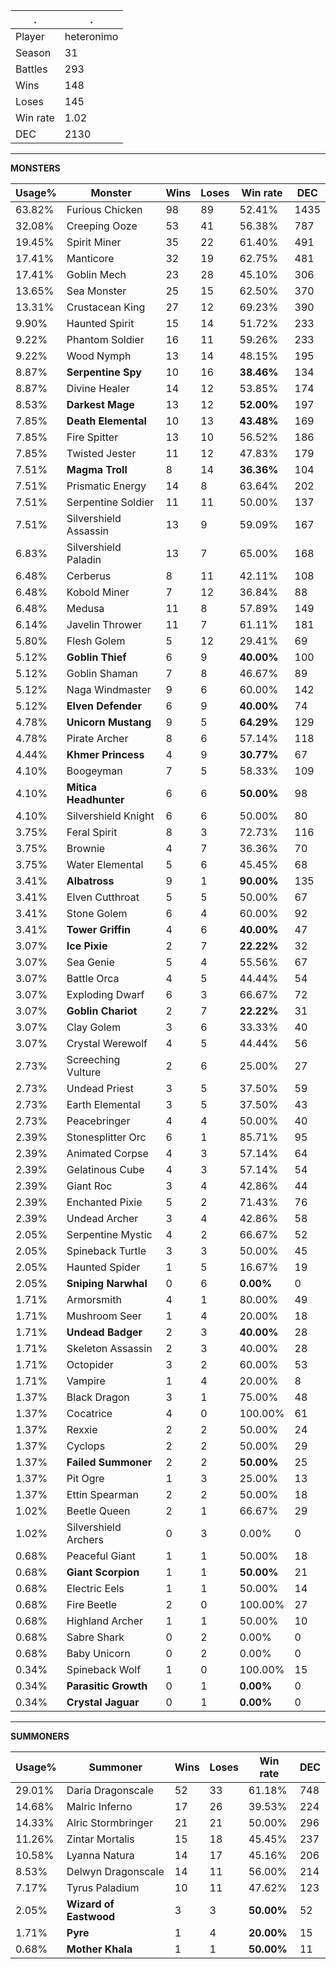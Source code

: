 .|.
|-|-
Player|heteronimo
Season|31
Battles|293
Wins|148
Loses|145
Win rate|1.02
DEC|2130

---
**MONSTERS**

Usage%|Monster|Wins|Loses|Win rate|DEC|
-|-|-|-|-|-|
63.82%|Furious Chicken|98|89|52.41%|1435|
32.08%|Creeping Ooze|53|41|56.38%|787|
19.45%|Spirit Miner|35|22|61.40%|491|
17.41%|Manticore|32|19|62.75%|481|
17.41%|Goblin Mech|23|28|45.10%|306|
13.65%|Sea Monster|25|15|62.50%|370|
13.31%|Crustacean King|27|12|69.23%|390|
9.90%|Haunted Spirit|15|14|51.72%|233|
9.22%|Phantom Soldier|16|11|59.26%|233|
9.22%|Wood Nymph|13|14|48.15%|195|
8.87%|**Serpentine Spy**|10|16|**38.46%**|134|
8.87%|Divine Healer|14|12|53.85%|174|
8.53%|**Darkest Mage**|13|12|**52.00%**|197|
7.85%|**Death Elemental**|10|13|**43.48%**|169|
7.85%|Fire Spitter|13|10|56.52%|186|
7.85%|Twisted Jester|11|12|47.83%|179|
7.51%|**Magma Troll**|8|14|**36.36%**|104|
7.51%|Prismatic Energy|14|8|63.64%|202|
7.51%|Serpentine Soldier|11|11|50.00%|137|
7.51%|Silvershield Assassin|13|9|59.09%|167|
6.83%|Silvershield Paladin|13|7|65.00%|168|
6.48%|Cerberus|8|11|42.11%|108|
6.48%|Kobold Miner|7|12|36.84%|88|
6.48%|Medusa|11|8|57.89%|149|
6.14%|Javelin Thrower|11|7|61.11%|181|
5.80%|Flesh Golem|5|12|29.41%|69|
5.12%|**Goblin Thief**|6|9|**40.00%**|100|
5.12%|Goblin Shaman|7|8|46.67%|89|
5.12%|Naga Windmaster|9|6|60.00%|142|
5.12%|**Elven Defender**|6|9|**40.00%**|74|
4.78%|**Unicorn Mustang**|9|5|**64.29%**|129|
4.78%|Pirate Archer|8|6|57.14%|118|
4.44%|**Khmer Princess**|4|9|**30.77%**|67|
4.10%|Boogeyman|7|5|58.33%|109|
4.10%|**Mitica Headhunter**|6|6|**50.00%**|98|
4.10%|Silvershield Knight|6|6|50.00%|80|
3.75%|Feral Spirit|8|3|72.73%|116|
3.75%|Brownie|4|7|36.36%|70|
3.75%|Water Elemental|5|6|45.45%|68|
3.41%|**Albatross**|9|1|**90.00%**|135|
3.41%|Elven Cutthroat|5|5|50.00%|67|
3.41%|Stone Golem|6|4|60.00%|92|
3.41%|**Tower Griffin**|4|6|**40.00%**|47|
3.07%|**Ice Pixie**|2|7|**22.22%**|32|
3.07%|Sea Genie|5|4|55.56%|67|
3.07%|Battle Orca|4|5|44.44%|54|
3.07%|Exploding Dwarf|6|3|66.67%|72|
3.07%|**Goblin Chariot**|2|7|**22.22%**|31|
3.07%|Clay Golem|3|6|33.33%|40|
3.07%|Crystal Werewolf|4|5|44.44%|56|
2.73%|Screeching Vulture|2|6|25.00%|27|
2.73%|Undead Priest|3|5|37.50%|59|
2.73%|Earth Elemental|3|5|37.50%|43|
2.73%|Peacebringer|4|4|50.00%|40|
2.39%|Stonesplitter Orc|6|1|85.71%|95|
2.39%|Animated Corpse|4|3|57.14%|64|
2.39%|Gelatinous Cube|4|3|57.14%|54|
2.39%|Giant Roc|3|4|42.86%|44|
2.39%|Enchanted Pixie|5|2|71.43%|76|
2.39%|Undead Archer|3|4|42.86%|58|
2.05%|Serpentine Mystic|4|2|66.67%|52|
2.05%|Spineback Turtle|3|3|50.00%|45|
2.05%|Haunted Spider|1|5|16.67%|19|
2.05%|**Sniping Narwhal**|0|6|**0.00%**|0|
1.71%|Armorsmith|4|1|80.00%|49|
1.71%|Mushroom Seer|1|4|20.00%|18|
1.71%|**Undead Badger**|2|3|**40.00%**|28|
1.71%|Skeleton Assassin|2|3|40.00%|28|
1.71%|Octopider|3|2|60.00%|53|
1.71%|Vampire|1|4|20.00%|8|
1.37%|Black Dragon|3|1|75.00%|48|
1.37%|Cocatrice|4|0|100.00%|61|
1.37%|Rexxie|2|2|50.00%|24|
1.37%|Cyclops|2|2|50.00%|29|
1.37%|**Failed Summoner**|2|2|**50.00%**|25|
1.37%|Pit Ogre|1|3|25.00%|13|
1.37%|Ettin Spearman|2|2|50.00%|18|
1.02%|Beetle Queen|2|1|66.67%|29|
1.02%|Silvershield Archers|0|3|0.00%|0|
0.68%|Peaceful Giant|1|1|50.00%|18|
0.68%|**Giant Scorpion**|1|1|**50.00%**|21|
0.68%|Electric Eels|1|1|50.00%|14|
0.68%|Fire Beetle|2|0|100.00%|27|
0.68%|Highland Archer|1|1|50.00%|10|
0.68%|Sabre Shark|0|2|0.00%|0|
0.68%|Baby Unicorn|0|2|0.00%|0|
0.34%|Spineback Wolf|1|0|100.00%|15|
0.34%|**Parasitic Growth**|0|1|**0.00%**|0|
0.34%|**Crystal Jaguar**|0|1|**0.00%**|0|

---
**SUMMONERS**

Usage%|Summoner|Wins|Loses|Win rate|DEC|
-|-|-|-|-|-|
29.01%|Daria Dragonscale|52|33|61.18%|748|
14.68%|Malric Inferno|17|26|39.53%|224|
14.33%|Alric Stormbringer|21|21|50.00%|296|
11.26%|Zintar Mortalis|15|18|45.45%|237|
10.58%|Lyanna Natura|14|17|45.16%|206|
8.53%|Delwyn Dragonscale|14|11|56.00%|214|
7.17%|Tyrus Paladium|10|11|47.62%|123|
2.05%|**Wizard of Eastwood**|3|3|**50.00%**|52|
1.71%|**Pyre**|1|4|**20.00%**|15|
0.68%|**Mother Khala**|1|1|**50.00%**|11|
